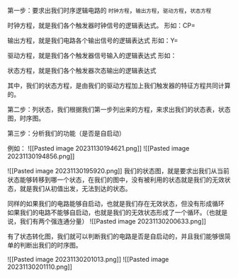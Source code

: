 第一步：要求出我们时序逻辑电路的 `时钟方程`，`输出方程`，`驱动方程`，`状态方程`

时钟方程，就是我们各个触发器时钟信号的逻辑表达式。
形如：CP=

输出方程，就是我们电路各个输出信号的逻辑表达式
形如：Y=

驱动方程，就是我们各个触发器信号输入的逻辑表达式
形如：

状态方程，就是我们各个触发器次态输出的逻辑表达式


其中，我们的状态方程，是由我们的驱动方程加上我们触发器的特征方程共同计算的。

第二步：列状态，我们根据我们第一步列出来的方程，来求出我们的状态表，状态图，时序图。

第三步：分析我们的功能（是否是自启动）

例如：
![[Pasted image 20231130194621.png]]
![[Pasted image 20231130194856.png]]

![[Pasted image 20231130195920.png]]
我们的状态图，就是要求出我们从当前状态能够转移到哪一个状态，在我们的图中，没有被利用的状态就是我们的无效状态，就是我们从初值出发，无法到达的状态。

同样的如果我们的电路能够自启动，也就是我们存在无效状态，但没有形成循环
如果我们的电路不能够自启动，也就是我们的无效状态形成了一个循环。（也就是说，我们有两个强连通分量）
![[Pasted image 20231130200633.png]]

有了状态转化图，我们就可以判断我们的电路是否是自启动的，并且我们能够很简单的判断出我们的时序图。


![[Pasted image 20231130201013.png]]
![[Pasted image 20231130201110.png]]
